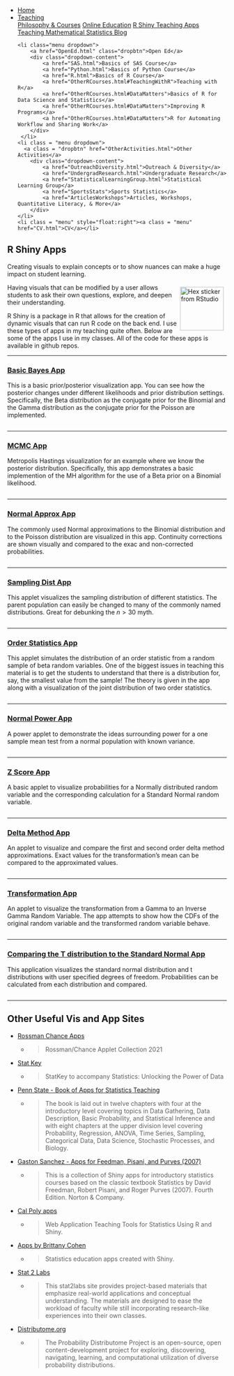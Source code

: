 
<head>
  <link rel="stylesheet" href="../css/styles.css">
</head>

<ul class = "menu">
    <li class = "menu"><a class = "menu" href="../index.html">Home</a></li>
    <li class="menu dropdown">
        <a href="Teaching.html" class="dropbtn">Teaching</a>
        <div class="dropdown-content">
            <a href="PhilosophyCourses.html">Philosophy & Courses</a>
            <a href="Online.html">Online Education</a>
            <a href="ShinyApps.html">R Shiny Teaching Apps</a>
            <a href="MathStat.html">Teaching Mathematical Statistics Blog</a>
        </div>
     </li>
    
    <li class="menu dropdown">
        <a href="OpenEd.html" class="dropbtn">Open Ed</a>
        <div class="dropdown-content">
            <a href="SAS.html">Basics of SAS Course</a>
            <a href="Python.html">Basics of Python Course</a>
            <a href="R.html">Basics of R Course</a>
            <a href="OtherRCourses.html#TeachingWithR">Teaching with R</a>
            <a href="OtherRCourses.html#DataMatters">Basics of R for Data Science and Statistics</a>
            <a href="OtherRCourses.html#DataMatters">Improving R Programs</a>
            <a href="OtherRCourses.html#DataMatters">R for Automating Workflow and Sharing Work</a>
        </div>
     </li>
    <li class = "menu dropdown">
      <a class = "dropbtn" href="OtherActivities.html">Other Activities</a>
        <div class="dropdown-content">
            <a href="OutreachDiversity.html">Outreach & Diversity</a>
            <a href="UndergradResearch.html">Undergraduate Research</a>
            <a href="StatisticalLearningGroup.html">Statistical Learning Group</a>
            <a href="SportsStats">Sports Statistics</a>
            <a href="ArticlesWorkshops">Articles, Workshops, Quantitative Literacy, & More</a>
        </div>
    </li>
    <li class = "menu" style="float:right"><a class = "menu" href="CV.html">CV</a></li>
</ul>

<br style = "display: block; content: ''; margin-top: 10; ">


## R Shiny Apps

Creating visuals to explain concepts or to show nuances can make a huge
impact on student learning.

<div style="float: right;padding: 7px 7px 7px 7px;">

<img src = "../images/hex-shiny.png" alt = "Hex sticker from RStudio" width = "100">

</div>

Having visuals that can be modified by a user allows students to ask
their own questions, explore, and deepen their understanding.

R Shiny is a package in R that allows for the creation of dynamic
visuals that can run R code on the back end. I use these types of apps
in my teaching quite often. Below are some of the apps I use in my
classes. All of the code for these apps is available in github repos.

<hr class = "cool">

### <a href="https://shiny.stat.ncsu.edu/jbpost2/BasicBayes/" target = "_blank">Basic Bayes App</a>

This is a basic prior/posterior visualization app. You can see how the
posterior changes under different likelihoods and prior distribution
settings. Specifically, the Beta distribution as the conjugate prior for
the Binomial and the Gamma distribution as the conjugate prior for the
Poisson are implemented.

<a href="https://shiny.stat.ncsu.edu/jbpost2/BasicBayes/" target = "_blank"><img src="../images/Bayes.png" alt=""></a>

<hr class = "cool">

### <a href="https://shiny.stat.ncsu.edu/jbpost2/MCMC/" target = "_blank">MCMC App</a>

Metropolis Hastings visualization for an example where we know the
posterior distribution. Specifically, this app demonstrates a basic
implemention of the MH algorithm for the use of a Beta prior on a
Binomial likelihood.

<a href="https://shiny.stat.ncsu.edu/jbpost2/MCMC/" target = "_blank"><img   src="../images/MCMC.png" alt=""></a>

<hr class = "cool">

### <a href="https://shiny.stat.ncsu.edu/jbpost2/NormalApproximation/" target = "_blank">Normal Approx App</a>

The commonly used Normal approximations to the Binomial distribution and
to the Poisson distribution are visualized in this app. Continuity
corrections are shown visually and compared to the exac and
non-corrected probabilities.

<a href="https://shiny.stat.ncsu.edu/jbpost2/NormalApproximation/" target = "_blank"><img src="../images/NormApprox.png" alt=""></a>

<hr class = "cool">

### <a href="https://shiny.stat.ncsu.edu/jbpost2/SamplingDistribution/" target = "_blank">Sampling Dist App</a>

This applet visualizes the sampling distribution of different
statistics. The parent population can easily be changed to many of the
commonly named distributions. Great for debunking the $n>30$ myth.

<a href="https://shiny.stat.ncsu.edu/jbpost2/SamplingDistribution/" target = "_blank"><img src="../images/SamplingDist.png" alt=""></a>

<hr class = "cool">

### <a href="https://shiny.stat.ncsu.edu/jbpost2/OrderStatsDist/" target = "_blank">Order Statistics App</a>

This applet simulates the distribution of an order statistic from a
random sample of beta random variables. One of the biggest issues in
teaching this material is to get the students to understand that there
is a distribution for, say, the smallest value from the sample! The
theory is given in the app along with a visualization of the joint
distribution of two order statistics.

<a href="https://shiny.stat.ncsu.edu/jbpost2/OrderStatsDist/" target = "_blank"><img   src="../images/OrderStats.png" alt=""></a>

<hr class = "cool">

### <a href="https://shiny.stat.ncsu.edu/jbpost2/NormalPower/" target = "_blank">Normal Power App</a>

A power applet to demonstrate the ideas surrounding power for a one
sample mean test from a normal population with known variance.

<a href="https://shiny.stat.ncsu.edu/jbpost2/NormalPower/" target = "_blank"><img   src="../images/Power.png" alt=""></a>

<hr class = "cool">

### <a href="https://shiny.stat.ncsu.edu/jbpost2/ZScores/" target = "_blank">Z Score App</a>

A basic applet to visualize probabilities for a Normally distributed
random variable and the corresponding calculation for a Standard Normal
random variable.

<a href="https://shiny.stat.ncsu.edu/jbpost2/ZScores/" target = "_blank"><img   src="../images/ZScores.png" alt=""></a>

<hr class = "cool">

### <a href="https://shiny.stat.ncsu.edu/jbpost2/Delta/" target = "_blank">Delta Method App</a>

An applet to visualize and compare the first and second order delta
method approximations. Exact values for the transformation’s mean can be
compared to the approximated values.

<a href="https://shiny.stat.ncsu.edu/jbpost2/Delta/" target = "_blank"><img   src="../images/Delta.png" alt=""></a>

<hr class = "cool">

### <a href="https://shiny.stat.ncsu.edu/jbpost2/Transform/" target = "_blank">Transformation App</a>

An applet to visualize the transformation from a Gamma to an Inverse
Gamma Random Variable. The app attempts to show how the CDFs of the
original random variable and the transformed random variable behave.

<a href="https://shiny.stat.ncsu.edu/jbpost2/Transform/" target = "_blank"><img   src="../images/transform.png" alt=""></a>

<hr class = "cool">

### <a href="https://shiny.stat.ncsu.edu/jbpost2/TvsZ/" target = "_blank">Comparing the T distribution to the Standard Normal App</a>

This application visualizes the standard normal distribution and t
distributions with user specified degrees of freedom. Probabilities can
be calculated from each distribution and compared.

<a href="https://shiny.stat.ncsu.edu/jbpost2/TvsZ/" target = "_blank"><img   src="../images/TvsZ.png" alt=""></a>

<hr class = "cool">

## Other Useful <strong>Vis and App Sites</strong>

<ul>
<li>
<a href="https://www.rossmanchance.com/applets/index2021.html" target = "_blank">Rossman
Chance Apps</a>
</li>
<ul>
<li>
<blockquote cite="https://www.rossmanchance.com/applets/index2021.html">
Rossman/Chance Applet Collection 2021
</blockquote>
</li>
</ul>
<li>
<a href="http://www.lock5stat.com/statkey/index.html" target = "_blank">Stat
Key</a>
</li>
<ul>
<li>
<blockquote cite="http://www.lock5stat.com/statkey/index.html">
StatKey to accompany Statistics: Unlocking the Power of Data
</blockquote>
</li>
</ul>
<li>
<a href = "https://sites.psu.edu/shinyapps/" target = "_blank">Penn
State - Book of Apps for Statistics Teaching</a>
</li>
<ul>
<li>
<blockquote cite="https://sites.psu.edu/shinyapps/">
The book is laid out in twelve chapters with four at the introductory
level covering topics in Data Gathering, Data Description, Basic
Probability, and Statistical Inference and with eight chapters at the
upper division level covering Probability, Regression, ANOVA, Time
Series, Sampling, Categorical Data, Data Science, Stochastic Processes,
and Biology.
</blockquote>
</li>
</ul>
<li>
<a href = "https://github.com/gastonstat/shiny-introstats/" target = "_blank">Gaston
Sanchez - Apps for Feedman, Pisani, and Purves (2007)</a>
</li>
<ul>
<li>
<blockquote cite="https://github.com/gastonstat/shiny-introstats/">
This is a collection of Shiny apps for introductory statistics courses
based on the classic textbook Statistics by David Freedman, Robert
Pisani, and Roger Purves (2007). Fourth Edition. Norton & Company.
</blockquote>
</li>
</ul>
<li>
<a href = "http://www.statistics.calpoly.edu/shiny" target = "_blank">Cal
Poly apps</a>
</li>
<ul>
<li>
<blockquote cite="http://www.statistics.calpoly.edu/shiny">
Web Application Teaching Tools for Statistics Using R and Shiny.
</blockquote>
</li>
</ul>
<li>
<a href = "http://www2.stat.duke.edu/~mc301/shinyed/" target = "_blank">Apps
by Brittany Cohen</a>
</li>
<ul>
<li>
<blockquote cite="http://www2.stat.duke.edu/~mc301/shinyed/">
Statistics education apps created with Shiny.
</blockquote>
</li>
</ul>
<li>
<a href="http://web.grinnell.edu/individuals/kuipers/stat2labs/Labs.html" target = "_blank">Stat
2 Labs</a>
</li>
<ul>
<li>
<blockquote cite="http://web.grinnell.edu/individuals/kuipers/stat2labs/Labs.html">
This stat2labs site provides project-based materials that emphasize
real-world applications and conceptual understanding. The materials are
designed to ease the workload of faculty while still incorporating
research-like experiences into their own classes.
</blockquote>
</li>
</ul>
<li>
<a href="http://www.distributome.org/" target = "_blank">Distributome.org</a>
</li>
<ul>
<li>
<blockquote cite="http://www.distributome.org/">
The Probability Distributome Project is an open-source, open
content-development project for exploring, discovering, navigating,
learning, and computational utilization of diverse probability
distributions.
</blockquote>
</li>
</ul>
</ul>
